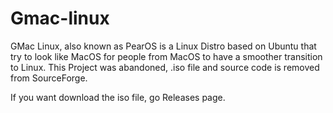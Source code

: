 # Gmac-linux
GMac Linux, also known as PearOS is a Linux Distro based on Ubuntu that try to look like MacOS for people from MacOS to have a smoother transition to Linux.
This Project was abandoned, .iso file and source code is removed from SourceForge.

If you want download the iso file, go Releases page.

